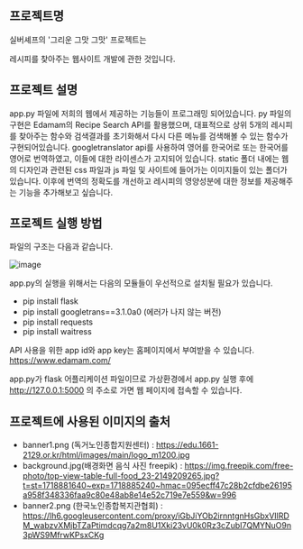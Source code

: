 프로젝트명
----------
실버셰프의 '그리운 그맛 그맛' 프로젝트는

레시피를 찾아주는 웹사이트 개발에 관한 것입니다.

프로젝트 설명
-------------
app.py 파일에 저희의 웹에서 제공하는 기능들이 프로그래밍 되어있습니다.
py 파일의 구현은 Edamam의 Recipe Search API를 활용했으며,
대표적으로 상위 5개의 레시피를 찾아주는 함수와 검색결과를 초기화해서 다시 다른 메뉴를 검색해볼 수 있는 함수가 구현되어있습니다.
googletranslator api를 사용하여 영어를 한국어로 또는 한국어를 영어로 번역하였고,
이들에 대한 라이센스가 고지되어 있습니다.
static 폴더 내에는 웹의 디자인과 관련된 css 파일과 js 파일 및 사이트에 들어가는 이미지들이 있는 폴더가 있습니다.
이후에 번역의 정확도를 개선하고 레시피의 영양성분에 대한 정보를 제공해주는 기능을 추가해보고 싶습니다.

프로젝트 실행 방법
------------------
파일의 구조는 다음과 같습니다.

![image](https://github.com/king-of-coding/OSS_final_project/assets/144990670/f64a1c77-153b-445a-abad-6b6390101727)





app.py의 실행을 위해서는 다음의 모듈들이 우선적으로 설치될 필요가 있습니다.
- pip install flask
- pip install googletrans==3.1.0a0 (에러가 나지 않는 버전)
- pip install requests
- pip install waitress

API 사용을 위한 app id와 app key는 홈페이지에서 부여받을 수 있습니다.
https://www.edamam.com/

app.py가 flask 어플리케이션 파일이므로 가상환경에서 app.py 실행 후에
http://127.0.0.1:5000 의 주소로 가면 웹 페이지에 접속할 수 있습니다.


프로젝트에 사용된 이미지의 출처
-------------------------
- banner1.png (독거노인종합지원센터) : https://edu.1661-2129.or.kr/html/images/main/logo_m1200.jpg
- background.jpg(배경화면 음식 사진 freepik) : https://img.freepik.com/free-photo/top-view-table-full-food_23-2149209265.jpg?t=st=1718881640~exp=1718885240~hmac=095ecff47c28b2cfdbe26195a958f348336faa9c80e48ab8e14e52c719e7e559&w=996
- banner2.png (한국노인종합복지관협회) : https://lh6.googleusercontent.com/proxy/iGbJiYOb2irnntgnHsGbxVIlRDM_wabzvXMjbTZaPtimdcqg7a2m8U1Xki23vU0k0Rz3cZubI7QMYNuO9n3pWS9MfrwKPsxCKg
